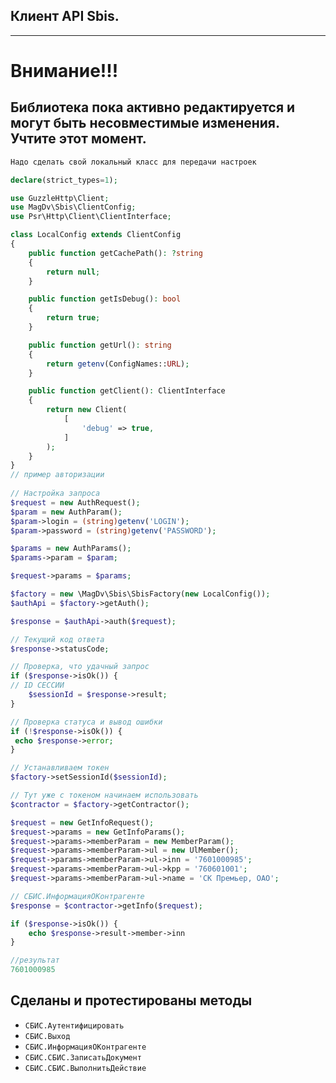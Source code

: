 ## Клиент API Sbis.

---------------------------

# Внимание!!!

## Библиотека пока активно редактируется и могут быть несовместимые изменения. Учтите этот момент.

```php
Надо сделать свой локальный класс для передачи настроек

declare(strict_types=1);

use GuzzleHttp\Client;
use MagDv\Sbis\ClientConfig;
use Psr\Http\Client\ClientInterface;

class LocalConfig extends ClientConfig
{
    public function getCachePath(): ?string
    {
        return null;
    }

    public function getIsDebug(): bool
    {
        return true;
    }

    public function getUrl(): string
    {
        return getenv(ConfigNames::URL);
    }

    public function getClient(): ClientInterface
    {
        return new Client(
            [
                'debug' => true,
            ]
        );
    }
}
// пример авторизации
        
// Настройка запроса
$request = new AuthRequest();
$param = new AuthParam();
$param->login = (string)getenv('LOGIN');
$param->password = (string)getenv('PASSWORD');

$params = new AuthParams();
$params->param = $param;

$request->params = $params;

$factory = new \MagDv\Sbis\SbisFactory(new LocalConfig());
$authApi = $factory->getAuth();

$response = $authApi->auth($request);

// Текущий код ответа
$response->statusCode;

// Проверка, что удачный запрос
if ($response->isOk()) {
// ID СЕССИИ
    $sessionId = $response->result;
}

// Проверка статуса и вывод ошибки
if (!$response->isOk()) {
 echo $response->error;
}

// Устанавливаем токен
$factory->setSessionId($sessionId);

// Тут уже с токеном начинаем использовать
$contractor = $factory->getContractor();

$request = new GetInfoRequest();
$request->params = new GetInfoParams();
$request->params->memberParam = new MemberParam();
$request->params->memberParam->ul = new UlMember();
$request->params->memberParam->ul->inn = '7601000985';
$request->params->memberParam->ul->kpp = '760601001';
$request->params->memberParam->ul->name = 'СК Премьер, ОАО';

// СБИС.ИнформацияОКонтрагенте
$response = $contractor->getInfo($request);

if ($response->isOk()) {
    echo $response->result->member->inn
}

//результат
7601000985

```

## Сделаны и протестированы методы

- `СБИС.Аутентифицировать`
- `СБИС.Выход`
- `СБИС.ИнформацияОКонтрагенте`
- `СБИС.СБИС.ЗаписатьДокумент`
- `СБИС.СБИС.ВыполнитьДействие`
